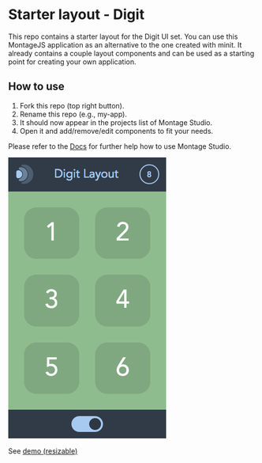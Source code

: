 # Starter layout - Digit

This repo contains a starter layout for the Digit UI set. You can use this MontageJS application as an alternative to the one created with minit. It already contains a couple layout components and can be used as a starting point for creating your own application.

## How to use

1. Fork this repo (top right button).
2. Rename this repo (e.g., my-app).
3. It should now appear in the projects list of Montage Studio.
4. Open it and add/remove/edit components to fit your needs.

Please refer to the [Docs](http://docs.montagestudio.com/montage-studio/) for further help how to use Montage Studio.

![phone layout](demo/phone.png)

See [demo (resizable)](http://simurai.github.io/digit-layout/demo)
